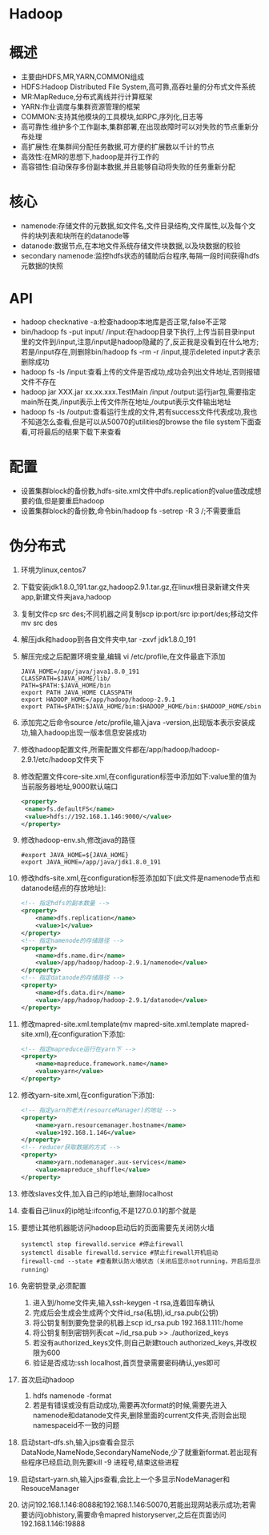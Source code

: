# Hadoop



# 概述

* 主要由HDFS,MR,YARN,COMMON组成
* HDFS:Hadoop Distributed File System,高可靠,高吞吐量的分布式文件系统
* MR:MapReduce,分布式离线并行计算框架
* YARN:作业调度与集群资源管理的框架
* COMMON:支持其他模块的工具模块,如RPC,序列化,日志等
* 高可靠性:维护多个工作副本,集群部署,在出现故障时可以对失败的节点重新分布处理
* 高扩展性:在集群间分配任务数据,可方便的扩展数以千计的节点
* 高效性:在MR的思想下,hadoop是并行工作的
* 高容错性:自动保存多份副本数据,并且能够自动将失败的任务重新分配



# 核心

* namenode:存储文件的元数据,如文件名,文件目录结构,文件属性,以及每个文件的块列表和块所在的datanode等
* datanode:数据节点,在本地文件系统存储文件块数据,以及块数据的校验
* secondary namenode:监控hdfs状态的辅助后台程序,每隔一段时间获得hdfs元数据的快照



# API

* hadoop checknative -a:检查hadoop本地库是否正常,false不正常
* bin/hadoop fs -put input/ /input:在hadoop目录下执行,上传当前目录input里的文件到/input,注意/input是hadoop隐藏的了,反正我是没看到在什么地方;若是/input存在,则删除bin/hadoop fs -rm -r /input,提示deleted input才表示删除成功
* hadoop fs -ls /input:查看上传的文件是否成功,成功会列出文件地址,否则报错文件不存在
* hadoop jar XXX.jar xx.xx.xxx.TestMain /input /output:运行jar包,需要指定main所在类,/input表示上传文件所在地址,/output表示文件输出地址
* hadoop fs -ls /output:查看运行生成的文件,若有success文件代表成功,我也不知道怎么查看,但是可以从50070的utilities的browse the file system下面查看,可将最后的结果下载下来查看



# 配置

* 设置集群block的备份数,hdfs-site.xml文件中dfs.replication的value值改成想要的值,但是要重启hadoop
* 设置集群block的备份数,命令bin/hadoop fs -setrep -R 3 /;不需要重启



# 伪分布式

1. 环境为linux,centos7

2. 下载安装jdk1.8.0_191.tar.gz,hadoop2.9.1.tar.gz,在linux根目录新建文件夹app,新建文件夹java,hadoop

3. 复制文件cp src des;不同机器之间复制scp ip:port/src ip:port/des;移动文件mv src des

4. 解压jdk和hadoop到各自文件夹中,tar -zxvf jdk1.8.0_191

5. 解压完成之后配置环境变量,编辑 vi /etc/profile,在文件最底下添加

   ```shell
   JAVA_HOME=/app/java/java1.8.0_191
   CLASSPATH=$JAVA_HOME/lib/
   PATH=$PATH:$JAVA_HOME/bin
   export PATH JAVA_HOME CLASSPATH
   export HADOOP_HOME=/app/hadoop/hadoop-2.9.1
   export PATH=$PATH:$JAVA_HOME/bin:$HADOOP_HOME/bin:$HADOOP_HOME/sbin
   ```

6. 添加完之后命令source /etc/profile,输入java -version,出现版本表示安装成功,输入hadoop出现一版本信息安装成功

7. 修改hadoop配置文件,所需配置文件都在/app/hadoop/hadoop-2.9.1/etc/hadoop文件夹下

8. 修改配置文件core-site.xml,在configuration标签中添加如下:value里的值为当前服务器地址,9000默认端口

   ```xml
   <property>
   	<name>fs.defaultFS</name>
   	<value>hdfs://192.168.1.146:9000/</value>
   </property>
   ```

9. 修改hadoop-env.sh,修改java的路径

   ```shell
   #export JAVA_HOME=${JAVA_HOME}
   export JAVA_HOME=/app/java/jdk1.8.0_191
   ```

10. 修改hdfs-site.xml,在configuration标签添加如下(此文件是namenode节点和datanode结点的存放地址):

    ```xml
    <!-- 指定hdfs的副本数量 -->
    <property>
    	<name>dfs.replication</name>
    	<value>1</value>
    </property>
    <!-- 指定namenode的存储路径 -->
    <property>
    	<name>dfs.name.dir</name>
    	<value>/app/hadoop/hadoop-2.9.1/namenode</value>
    </property>
    <!-- 指定datanode的存储路径 -->
    <property>
    	<name>dfs.data.dir</name>
    	<value>/app/hadoop/hadoop-2.9.1/datanode</value>
    </property>
    ```

11. 修改mapred-site.xml.template(mv mapred-site.xml.template mapred-site.xml),在configuration下添加:

    ```xml
    <!-- 指定mapreduce运行在yarn下 -->
    <property>
    	<name>mapreduce.framework.name</name>
    	<value>yarn</value>
    </property>
    ```

12. 修改yarn-site.xml,在configuration下添加:

    ```xml
    <!-- 指定yarn的老大(resourceManager)的地址 -->
    <property>
    	<name>yarn.resourcemanager.hostname</name>
    	<value>192.168.1.146</value>
    </property>
    <!-- reducer获取数据的方式 -->
    <property>
    	<name>yarn.nodemanager.aux-services</name>
    	<value>mapreduce_shuffle</value>
    </property>
    ```

13. 修改slaves文件,加入自己的ip地址,删除localhost

14. 查看自己linux的ip地址:ifconfig,不是127.0.0.1的那个就是

15. 要想让其他机器能访问hadoop启动后的页面需要先关闭防火墙

    ```shell
    systemctl stop firewalld.service #停止firewall
    systemctl disable firewalld.service #禁止firewall开机启动
    firewall-cmd --state #查看默认防火墙状态（关闭后显示notrunning，开启后显示running）
    ```

16. 免密钥登录,必须配置

    1. 进入到/home文件夹,输入ssh-keygen -t rsa,连着回车确认
    2. 完成后会生成会生成两个文件id_rsa(私钥),id_rsa.pub(公钥)
    3. 将公钥复制到要免登录的机器上scp id_rsa.pub 192.168.1.111:/home
    4. 将公钥复制到密钥列表cat ~/id_rsa.pub >> ./authorized_keys
    5. 若没有authorized_keys文件,则自己新建touch authorized_keys,并改权限为600
    6. 验证是否成功:ssh localhost,首页登录需要密码确认,yes即可

17. 首次启动hadoop

    1. hdfs namenode -format
    2. 若是有错误或没有启动成功,需要再次format的时候,需要先进入namenode和datanode文件夹,删除里面的current文件夹,否则会出现namespaceid不一致的问题

18. 启动start-dfs.sh,输入jps查看会显示DataNode,NameNode,SecondaryNameNode,少了就重新format.若出现有些程序已经启动,则先要kill -9 进程号,结束这些进程

19. 启动start-yarn.sh,输入jps查看,会比上一个多显示NodeManager和ResouceManager

20. 访问192.168.1.146:8088和192.168.1.146:50070,若能出现网站表示成功;若需要访问jobhistory,需要命令mapred historyserver,之后在页面访问192.168.1.146:19888